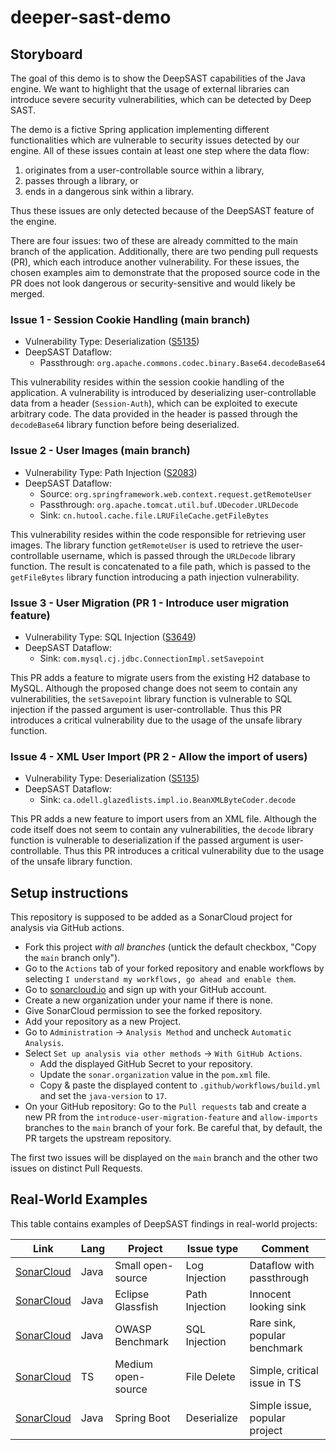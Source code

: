 # deeper-sast-demo

## Storyboard

The goal of this demo is to show the DeepSAST capabilities of the Java engine. We want to highlight that the usage of external libraries can introduce severe security vulnerabilities, which can be detected by Deep SAST.

The demo is a fictive Spring application implementing different functionalities which are vulnerable to security issues detected by our engine. All of these issues contain at least one step where the data flow:

1. originates from a user-controllable source within a library,
2. passes through a library, or
3. ends in a dangerous sink within a library.

Thus these issues are only detected because of the DeepSAST feature of the engine.

There are four issues: two of these are already committed to the main branch of the application. Additionally, there are two pending pull requests (PR), which each introduce another vulnerability. For these issues, the chosen examples aim to demonstrate that the proposed source code in the PR does not look dangerous or security-sensitive and would likely be merged.

### Issue 1 - Session Cookie Handling (main branch)

* Vulnerability Type: Deserialization ([S5135](https://rules.sonarsource.com/java/RSPEC-5135/))
* DeepSAST Dataflow:
  * Passthrough: `org.apache.commons.codec.binary.Base64.decodeBase64`

This vulnerability resides within the session cookie handling of the application. A vulnerability is introduced by deserializing user-controllable data from a header (`Session-Auth`), which can be exploited to execute arbitrary code. The data provided in the header is passed through the `decodeBase64` library function before being deserialized.


### Issue 2 - User Images (main branch)

* Vulnerability Type: Path Injection ([S2083](https://rules.sonarsource.com/java/RSPEC-2083/))
* DeepSAST Dataflow:
  * Source:  `org.springframework.web.context.request.getRemoteUser`
  * Passthrough: `org.apache.tomcat.util.buf.UDecoder.URLDecode`
  * Sink: `cn.hutool.cache.file.LRUFileCache.getFileBytes`

This vulnerability resides within the code responsible for retrieving user images. The library function `getRemoteUser` is used to retrieve the user-controllable username, which is passed through the `URLDecode` library function. The result is concatenated to a file path, which is passed to the `getFileBytes` library function introducing a path injection vulnerability.


### Issue 3 - User Migration (PR 1 - Introduce user migration feature)

* Vulnerability Type: SQL Injection ([S3649](https://rules.sonarsource.com/java/RSPEC-3649/))
* DeepSAST Dataflow:
  * Sink: `com.mysql.cj.jdbc.ConnectionImpl.setSavepoint`

This PR adds a feature to migrate users from the existing H2 database to MySQL. Although the proposed change does not seem to contain any vulnerabilities, the `setSavepoint` library function is vulnerable to SQL injection if the passed argument is user-controllable. Thus this PR introduces a critical vulnerability due to the usage of the unsafe library function.

### Issue 4 - XML User Import (PR 2 - Allow the import of users)

* Vulnerability Type: Deserialization ([S5135](https://rules.sonarsource.com/java/RSPEC-5135/))
* DeepSAST Dataflow:
  * Sink: `ca.odell.glazedlists.impl.io.BeanXMLByteCoder.decode`

This PR adds a new feature to import users from an XML file. Although the code itself does not seem to contain any vulnerabilities, the `decode` library function is vulnerable to deserialization if the passed argument is user-controllable. Thus this PR introduces a critical vulnerability due to the usage of the unsafe library function.


## Setup instructions

This repository is supposed to be added as a SonarCloud project for analysis via GitHub actions.

* Fork this project *with all branches* (untick the default checkbox, "Copy the `main` branch only").
* Go to the `Actions` tab of your forked repository and enable workflows by selecting `I understand my workflows, go ahead and enable them`.
* Go to [sonarcloud.io](https://sonarcloud.io/sessions/new) and sign up with your GitHub account.
* Create a new organization under your name if there is none.
* Give SonarCloud permission to see the forked repository.
* Add your repository as a new Project.
* Go to `Administration` -> `Analysis Method` and uncheck `Automatic Analysis`.
* Select `Set up analysis via other methods` -> `With GitHub Actions`.
  * Add the displayed GitHub Secret to your repository.
  * Update the `sonar.organization` value in the `pom.xml` file.
  * Copy & paste the displayed content to `.github/workflows/build.yml` and set the `java-version` to `17`.
* On your GitHub repository: Go to the `Pull requests` tab and create a new PR from the `introduce-user-migration-feature` and `allow-imports` branches to the `main` branch of your fork. Be careful that, by default, the PR targets the upstream repository.

The first two issues will be displayed on the `main` branch and the other two issues on distinct Pull Requests.

## Real-World Examples

This table contains examples of DeepSAST findings in real-world projects:

| Link | Lang | Project | Issue type | Comment |
| --- | --- | --- | --- | --- |
| [SonarCloud](https://sonarcloud.io/project/issues?id=org.monarchinitiative.exomiser:exomiser&open=AYaYnkzfchh4gFFcKnDe) | Java | Small open-source | Log Injection | Dataflow with passthrough |
| [SonarCloud](https://sonarcloud.io/project/issues?id=dmatej_glassfish&open=AYX94MJvhKb2vw3fmeKu) | Java | Eclipse Glassfish | Path Injection | Innocent looking sink |
| [SonarCloud](https://sonarcloud.io/project/issues?id=siguser_benchmarkjava-gh&open=AYjEl06qrBlwzkIdugy7) | Java | OWASP Benchmark | SQL Injection | Rare sink, popular benchmark |
| [SonarCloud](https://sonarcloud.io/project/issues?id=lightswitch05_zwave-js-ui&open=AYaUAEYH58jG26HSBsPN) | TS | Medium open-source | File Delete | Simple, critical issue in TS |
| [SonarCloud](https://sonarcloud.io/project/issues?id=Visclo96_spring-boot&open=AYbbZ3D1FcQgtBJC0HXd) | Java | Spring Boot | Deserialize | Simple issue, popular project |
